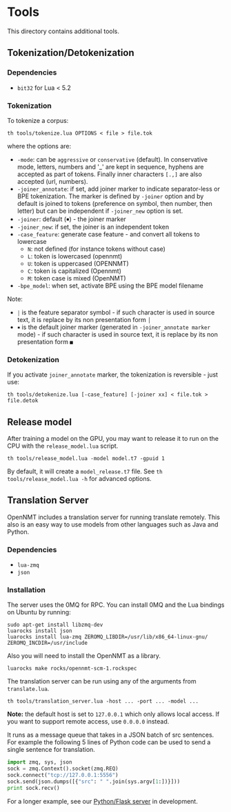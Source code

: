 # Tools

This directory contains additional tools.

## Tokenization/Detokenization

### Dependencies

* `bit32` for Lua < 5.2

### Tokenization
To tokenize a corpus:

```
th tools/tokenize.lua OPTIONS < file > file.tok
```

where the options are:

* `-mode`: can be `aggressive` or `conservative` (default). In conservative mode, letters, numbers and '_' are kept in sequence, hyphens are accepted as part of tokens. Finally inner characters `[.,]` are also accepted (url, numbers).
* `-joiner_annotate`: if set, add joiner marker to indicate separator-less or BPE tokenization. The marker is defined by `-joiner` option and by default is joined to tokens (preference on symbol, then number, then letter) but can be independent if `-joiner_new` option is set.
* `-joiner`: default (￭) - the joiner marker
* `-joiner_new`: if set, the joiner is an independent token
* `-case_feature`: generate case feature - and convert all tokens to lowercase
  * `N`: not defined (for instance tokens without case)
  * `L`: token is lowercased (opennmt)
  * `U`: token is uppercased (OPENNMT)
  * `C`: token is capitalized (Opennmt)
  * `M`: token case is mixed (OpenNMT)
* `-bpe_model`: when set, activate BPE using the BPE model filename

Note:

* `￨` is the feature separator symbol - if such character is used in source text, it is replace by its non presentation form `│`
* `￭` is the default joiner marker (generated in `-joiner_annotate marker` mode) - if such character is used in source text, it is replace by its non presentation form `■`

### Detokenization

If you activate `joiner_annotate` marker, the tokenization is reversible - just use:

```
th tools/detokenize.lua [-case_feature] [-joiner xx] < file.tok > file.detok
```

## Release model

After training a model on the GPU, you may want to release it to run on the CPU with the `release_model.lua` script.

```
th tools/release_model.lua -model model.t7 -gpuid 1
```

By default, it will create a `model_release.t7` file. See `th tools/release_model.lua -h` for advanced options.

## Translation Server

OpenNMT includes a translation server for running translate remotely. This also is an
easy way to use models from other languages such as Java and Python.

### Dependencies

* `lua-zmq`
* `json`

### Installation

The server uses the 0MQ for RPC. You can install 0MQ and the Lua bindings on Ubuntu by running:

```
sudo apt-get install libzmq-dev
luarocks install json
luarocks install lua-zmq ZEROMQ_LIBDIR=/usr/lib/x86_64-linux-gnu/ ZEROMQ_INCDIR=/usr/include
```

Also you will need to install the OpenNMT as a library.

```
luarocks make rocks/opennmt-scm-1.rockspec
```

The translation server can be run using any of the arguments from `translate.lua`.

```
th tools/translation_server.lua -host ... -port ... -model ...
```

**Note:** the default host is set to `127.0.0.1` which only allows local access. If you want to support remote access, use `0.0.0.0` instead.

It runs as a message queue that takes in a JSON batch of src sentences. For example the following 5 lines of Python
code can be used to send a single sentence for translation.

```python
import zmq, sys, json
sock = zmq.Context().socket(zmq.REQ)
sock.connect("tcp://127.0.0.1:5556")
sock.send(json.dumps([{"src": " ".join(sys.argv[1:])}]))
print sock.recv()
```

For a longer example, see our <a href="http://github.com/OpenNMT/Server/">Python/Flask server</a> in development.
